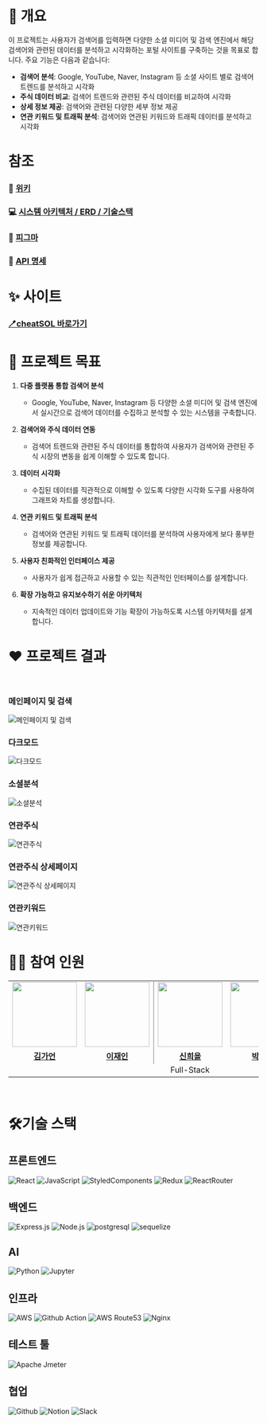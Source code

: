 # 🎀 개요

이 프로젝트는 사용자가 검색어를 입력하면 다양한 소셜 미디어 및 검색 엔진에서 해당 검색어와 관련된 데이터를 분석하고 시각화하는 포털 사이트를 구축하는 것을 목표로 합니다. 주요 기능은 다음과 같습니다:
<br />

- **검색어 분석**: Google, YouTube, Naver, Instagram 등 소셜 사이트 별로 검색어 트렌드를 분석하고 시각화
- **주식 데이터 비교**: 검색어 트렌드와 관련된 주식 데이터를 비교하여 시각화
- **상세 정보 제공**: 검색어와 관련된 다양한 세부 정보 제공
- **연관 키워드 및 트래픽 분석**: 검색어와 연관된 키워드와 트래픽 데이터를 분석하고 시각화

# 참조
### 📄 [위키](https://github.com/CheatSOL/.github/wiki)
### 💻 [시스템 아키텍처 / ERD / 기술스택](https://github.com/CheatSOL/.github/wiki/%E2%98%81%EF%B8%8F-%EC%8B%9C%EC%8A%A4%ED%85%9C-%EC%95%84%ED%82%A4%ED%85%8D%EC%B3%90-%EB%B0%8F-%EA%B8%B0%EC%88%A0-%EC%8A%A4%ED%83%9D)
### 🎨 [피그마](https://www.figma.com/design/bxXq0CXANhQh2PATY3xJOA/Untitled?node-id=0-1&t=vrPnrNDQifKCIeEg-1)
### 🍔 [API 명세](https://abounding-lasagna-fc5.notion.site/api-6c5910ea3abe47189673256bb8bf05b1?pvs=4)

# ✨ 사이트

### [🪥cheatSOL 바로가기](http://cheatSOL.site)

# 👑 프로젝트 목표

1. **다중 플랫폼 통합 검색어 분석**  
    - Google, YouTube, Naver, Instagram 등 다양한 소셜 미디어 및 검색 엔진에서 실시간으로 검색어 데이터를 수집하고 분석할 수 있는 시스템을 구축합니다.

2. **검색어와 주식 데이터 연동**  
    - 검색어 트렌드와 관련된 주식 데이터를 통합하여 사용자가 검색어와 관련된 주식 시장의 변동을 쉽게 이해할 수 있도록 합니다.

3. **데이터 시각화**  
    - 수집된 데이터를 직관적으로 이해할 수 있도록 다양한 시각화 도구를 사용하여 그래프와 차트를 생성합니다.

4. **연관 키워드 및 트래픽 분석**  
    - 검색어와 연관된 키워드 및 트래픽 데이터를 분석하여 사용자에게 보다 풍부한 정보를 제공합니다.

5. **사용자 친화적인 인터페이스 제공**  
    - 사용자가 쉽게 접근하고 사용할 수 있는 직관적인 인터페이스를 설계합니다.

6. **확장 가능하고 유지보수하기 쉬운 아키텍처**  
    - 지속적인 데이터 업데이트와 기능 확장이 가능하도록 시스템 아키텍처를 설계합니다.


# ❤ 프로젝트 결과
<br />

### 메인페이지 및 검색
![메인페이지 및 검색](../cheatSOL-1.GIF)

### 다크모드
![다크모드](../cheatSOL-2.GIF)

### 소셜분석
![소셜분석](../cheatSOL-3.GIF)

### 연관주식
![연관주식](../cheatSOL-4.GIF)

### 연관주식 상세페이지
![연관주식 상세페이지](../cheatSOL-5.GIF)

### 연관키워드
![연관키워드](../cheatSOL-6.GIF)

 # 👋🏻 참여 인원
<table style="border: 0.5 solid gray">
 <tr>
    <td align="center"><a href="https://github.com/gariguri"><img src="https://avatars.githubusercontent.com/gariguri" width="130px;" alt=""></td>
    <td align="center" style="border-right : 0.5px solid gray"><a href="https://github.com/JaeIn1"><img src="https://avatars.githubusercontent.com/JaeIn1" width="130px;" alt=""></td>
    <td align="center"><a href="https://github.com/ShinHeeEul"><img src="https://avatars.githubusercontent.com/ShinHeeEul" width="130px;" alt=""></td>
    <td align="center" style="border-right : 0.5px solid gray"><a href="https://github.com/colde99"><img src="https://avatars.githubusercontent.com/colde99" width="130px;" alt=""></td>
    <td align="center"><a href="https://github.com/donginLee"><img src="https://avatars.githubusercontent.com/donginLee" width="130px;" alt=""></td>

  </tr>
  <tr>
    <td align="center"><a href="https://github.com/gariguri"><b>김가언</b></td>
    <td align="center"style="border-right : 0.5px solid gray"><a href="https://github.com/JaeIn1" ><b>이재인</b></td>
    <td align="center"><a href="https://github.com/ShinHeeEul"><b>신희을</b></td>
    <td align="center"style="border-right : 0.5px solid gray"><a href="https://github.com/colde99" ><b>박찬란</b></td>
    <td align="center"><a href="https://github.com/donginLee"><b>이동인</b></td>
  </tr>

  <tr>
    <td align = "center" colspan = "5" style="border-right : 0.5px solid gray">Full-Stack</td>
  </tr>
</table>

<br/>

# 🛠기술 스택
## 프론트엔드
![React](https://img.shields.io/badge/react-61DAFB?style=for-the-badge&logo=react&logoColor=white)
![JavaScript](https://img.shields.io/badge/javascript-F7DF1E?style=for-the-badge&logo=javascript&logoColor=white)
![StyledComponents](https://img.shields.io/badge/styledcomponents-DB7093?style=for-the-badge&logo=styledcomponents&logoColor=white)
![Redux](https://img.shields.io/badge/redux-764ABC?style=for-the-badge&logo=redux&logoColor=white)
![ReactRouter](https://img.shields.io/badge/reactrouter-CA4245?style=for-the-badge&logo=reactrouter&logoColor=white)
## 백엔드
![Express.js](https://img.shields.io/badge/express-000000?style=for-the-badge&logo=express&logoColor=white)
![Node.js](https://img.shields.io/badge/nodedotjs-5FA04E?style=for-the-badge&logo=nodedotjs&logoColor=white)
![postgresql](https://img.shields.io/badge/postgresql-4169E1?style=for-the-badge&logo=postgresql&logoColor=white)
![sequelize](https://img.shields.io/badge/sequelize-52B0E7?style=for-the-badge&logo=sequelize&logoColor=white)

## AI
![Python](https://img.shields.io/badge/python-3776AB?style=for-the-badge&logo=python&logoColor=white)
![Jupyter](https://img.shields.io/badge/jupyter-F37626?style=for-the-badge&logo=jupyter&logoColor=white)

## 인프라
![AWS](https://img.shields.io/badge/amazonec2-FF9900?style=for-the-badge&logo=AmazonEC2&logoColor=white)
![Github Action](https://img.shields.io/badge/githubactions-2088FF?style=for-the-badge&logo=githubactions&logoColor=white)
![AWS Route53](https://img.shields.io/badge/amazonroute53-8C4FFF?style=for-the-badge&logo=amazonroute53&logoColor=white)
![Nginx](https://img.shields.io/badge/nginx-009639?style=for-the-badge&logo=nginx&logoColor=white)

## 테스트 툴
![Apache Jmeter](https://img.shields.io/badge/apachejmeter-D22128?style=for-the-badge&logo=apachejmeter&logoColor=white)

## 협업
![Github](https://img.shields.io/badge/github-181717?style=for-the-badge&logo=github&logoColor=white)
![Notion](https://img.shields.io/badge/notion-000000?style=for-the-badge&logo=notion&logoColor=white)
![Slack](https://img.shields.io/badge/slack-4A154B?style=for-the-badge&logo=slack&logoColor=white)
<br />
